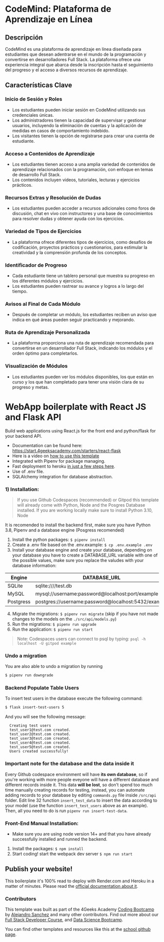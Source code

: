 # CodeMind: Plataforma de Aprendizaje en Línea

## Descripción
CodeMind es una plataforma de aprendizaje en línea diseñada para estudiantes que desean adentrarse en el mundo de la programación y convertirse en desarrolladores Full Stack. La plataforma ofrece una experiencia integral que abarca desde la inscripción hasta el seguimiento del progreso y el acceso a diversos recursos de aprendizaje.

## Características Clave

### Inicio de Sesión y Roles
- Los estudiantes pueden iniciar sesión en CodeMind utilizando sus credenciales únicas.
- Los administradores tienen la capacidad de supervisar y gestionar usuarios, incluyendo la eliminación de cuentas y la aplicación de medidas en casos de comportamiento indebido.
- Los visitantes tienen la opción de registrarse para crear una cuenta de estudiante.

### Acceso a Contenidos de Aprendizaje
- Los estudiantes tienen acceso a una amplia variedad de contenidos de aprendizaje relacionados con la programación, con enfoque en temas de desarrollo Full Stack.
- Los contenidos incluyen videos, tutoriales, lecturas y ejercicios prácticos.

### Recursos Extras y Resolución de Dudas
- Los estudiantes pueden acceder a recursos adicionales como foros de discusión, chat en vivo con instructores y una base de conocimientos para resolver dudas y obtener ayuda con los ejercicios.

### Variedad de Tipos de Ejercicios
- La plataforma ofrece diferentes tipos de ejercicios, como desafíos de codificación, proyectos prácticos y cuestionarios, para estimular la creatividad y la comprensión profunda de los conceptos.

### Identificador de Progreso
- Cada estudiante tiene un tablero personal que muestra su progreso en los diferentes módulos y ejercicios.
- Los estudiantes pueden rastrear su avance y logros a lo largo del tiempo.

### Avisos al Final de Cada Módulo
- Después de completar un módulo, los estudiantes reciben un aviso que indica en qué áreas pueden seguir practicando y mejorando.

### Ruta de Aprendizaje Personalizada
- La plataforma proporciona una ruta de aprendizaje recomendada para convertirse en un desarrollador Full Stack, indicando los módulos y el orden óptimo para completarlos.

### Visualización de Módulos
- Los estudiantes pueden ver los módulos disponibles, los que están en curso y los que han completado para tener una visión clara de su progreso y metas.





# WebApp boilerplate with React JS and Flask API

Build web applications using React.js for the front end and python/flask for your backend API.

- Documentation can be found here: https://start.4geeksacademy.com/starters/react-flask
- Here is a video on [how to use this template](https://www.loom.com/share/f37c6838b3f1496c95111e515e83dd9b)
- Integrated with Pipenv for package managing.
- Fast deployment to heroku [in just a few steps here](https://start.4geeksacademy.com/backend/deploy-heroku-posgres).
- Use of .env file.
- SQLAlchemy integration for database abstraction.

### 1) Installation:

> If you use Github Codespaces (recommended) or Gitpod this template will already come with Python, Node and the Posgres Database installed. If you are working locally make sure to install Python 3.10, Node 

It is recomended to install the backend first, make sure you have Python 3.8, Pipenv and a database engine (Posgress recomended)

1. Install the python packages: `$ pipenv install`
2. Create a .env file based on the .env.example: `$ cp .env.example .env`
3. Install your database engine and create your database, depending on your database you have to create a DATABASE_URL variable with one of the possible values, make sure you replace the valudes with your database information:

| Engine    | DATABASE_URL                                        |
| --------- | --------------------------------------------------- |
| SQLite    | sqlite:////test.db                                  |
| MySQL     | mysql://username:password@localhost:port/example    |
| Postgress | postgres://username:password@localhost:5432/example |

4. Migrate the migrations: `$ pipenv run migrate` (skip if you have not made changes to the models on the `./src/api/models.py`)
5. Run the migrations: `$ pipenv run upgrade`
6. Run the application: `$ pipenv run start`

> Note: Codespaces users can connect to psql by typing: `psql -h localhost -U gitpod example`

### Undo a migration

You are also able to undo a migration by running

```sh
$ pipenv run downgrade
```

### Backend Populate Table Users

To insert test users in the database execute the following command:

```sh
$ flask insert-test-users 5
```

And you will see the following message:

```
  Creating test users
  test_user1@test.com created.
  test_user2@test.com created.
  test_user3@test.com created.
  test_user4@test.com created.
  test_user5@test.com created.
  Users created successfully!
```

### **Important note for the database and the data inside it**

Every Github codespace environment will have **its own database**, so if you're working with more people eveyone will have a different database and different records inside it. This data **will be lost**, so don't spend too much time manually creating records for testing, instead, you can automate adding records to your database by editing ```commands.py``` file inside ```/src/api``` folder. Edit line 32 function ```insert_test_data``` to insert the data according to your model (use the function ```insert_test_users``` above as an example). Then, all you need to do is run ```pipenv run insert-test-data```.

### Front-End Manual Installation:

-   Make sure you are using node version 14+ and that you have already successfully installed and runned the backend.

1. Install the packages: `$ npm install`
2. Start coding! start the webpack dev server `$ npm run start`

## Publish your website!

This boilerplate it's 100% read to deploy with Render.com and Heroku in a matter of minutes. Please read the [official documentation about it](https://start.4geeksacademy.com/deploy).

### Contributors

This template was built as part of the 4Geeks Academy [Coding Bootcamp](https://4geeksacademy.com/us/coding-bootcamp) by [Alejandro Sanchez](https://twitter.com/alesanchezr) and many other contributors. Find out more about our [Full Stack Developer Course](https://4geeksacademy.com/us/coding-bootcamps/part-time-full-stack-developer), and [Data Science Bootcamp](https://4geeksacademy.com/us/coding-bootcamps/datascience-machine-learning).

You can find other templates and resources like this at the [school github page](https://github.com/4geeksacademy/).


